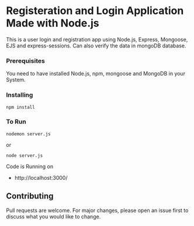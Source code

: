 # Registeration and Login Application Made with Node.js

This is a user login and registration app using Node.js, Express, Mongoose, EJS and express-sessions. Can also verify the data in mongoDB database.

### Prerequisites

You need to have installed Node.js, npm, mongoose and MongoDB in your System.

### Installing
```
npm install
```

### To Run
```
nodemon server.js 
```
or
```
node server.js
```

Code is Running on 
+ http://localhost:3000/


## Contributing

Pull requests are welcome. For major changes, please open an issue first to discuss what you would like to change.

